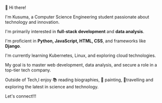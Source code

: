👋 Hi there!

I'm Kusuma, a Computer Science Engineering student passionate about technology and innovation.

I'm primarily interested in **full-stack development** and **data analysis**.

I'm proficient in **Python, JavaScript, HTML, CSS**, and frameworks like **Django**.

I'm currently learning Kubernetes, Linux, and exploring cloud technologies.

My goal is to master web development, data analysis, and secure a role in a top-tier tech company.

Outside of Tech,I enjoy 📚 reading biographies, 🎨 painting,  🚀travelling and exploring the latest in science and technology.

Let's connect!!! 


